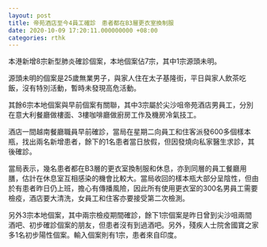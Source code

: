 ```yaml
---
layout: post
title: 帝苑酒店至今4員工確診　患者都在B3層更衣室換制服
date: 2020-10-09 17:20:11.000000000 +08:00
categories: rthk
---
```


本港新增8宗新型肺炎確診個案，本地個案佔7宗，其中1宗源頭未明。

源頭未明的個案是25歲無業男子，與家人住在太子基隆街，平日與家人飲茶吃飯，沒有特別活動，暫時未發現高危活動。

其餘6宗本地個案與早前個案有關聯，其中3宗屬於尖沙咀帝苑酒店男員工，分別在意大利餐廳做樓面、3樓咖啡廳做廚房工作及機房冷氣技工。

酒店一間越南餐廳職員早前確診，當局在星期二向員工和住客派發600多個樣本瓶，找出兩名新增患者，餘下的1名患者當日放假，但因發燒向私家醫生求診，其後確診。

當局表示，幾名患者都在B3層的更衣室換制服和休息，亦到同層的員工餐廳用膳，估計在休息室互相感染的機會比較大。當局收回的樣本瓶大部分呈陰性，但由於有患者昨日仍上班，擔心有傳播風險，因此所有使用更衣室的300名男員工需要檢疫，酒店要大清洗，女員工和住客亦要接受第二次檢測。

另外3宗本地個案，其中兩宗檢疫期間確診，餘下1宗個案是昨日曾到尖沙咀兩間酒吧、初步確診個案的朋友，但患者沒有到過酒吧。另外，殘疾人士院舍國寶之家多1名初步陽性個案。輸入個案則有1宗，患者來自印度。
